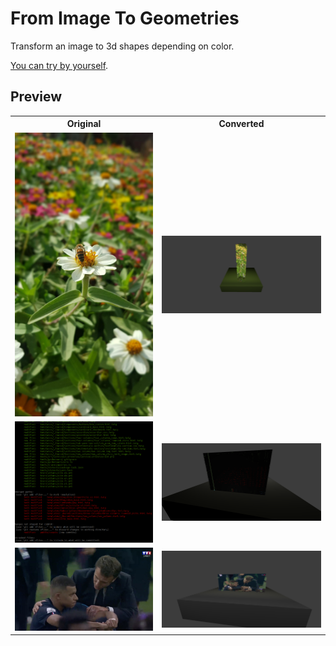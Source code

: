 # From Image To Geometries

Transform an image to 3d shapes depending on color. 

[You can try by yourself](https://guillaume-gomez.github.io/fromImage2Geometries).

## Preview

<table>
  <tr>
    <th>
      Original
    </th>
    <th>
      Converted
    </th>
  </tr>
  <tr>
    <td>
      <img src="original-1.jpeg" />
    </td>
    <td>
      <img src="preview-1.png" />
    </td>
  </tr>
  
  <tr>
    <td>
      <img src="original-2.png" />
    </td>
    <td>
      <img src="preview-2.png" />
    </td>
  </tr>
  
    
  <tr>
    <td>
      <img src="original-3.png" />
    </td>
    <td>
      <img src="preview-3.png" />
    </td>
  </tr>
</table>



